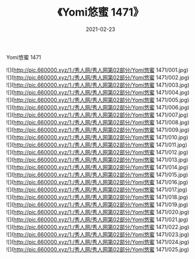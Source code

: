 ﻿---
layout: post
title:  《Yomi悠蜜 1471》
date:   2021-02-23
img: http://pic.660000.xyz/1:/秀人网/秀人网第02部分/Yomi悠蜜 1471/000.jpg
categories: [美女, 清纯, 唯美]
---

Yomi悠蜜 1471

  ![](http://pic.660000.xyz/1:/秀人网/秀人网第02部分/Yomi悠蜜 1471/001.jpg) <br> ![](http://pic.660000.xyz/1:/秀人网/秀人网第02部分/Yomi悠蜜 1471/002.jpg) <br> ![](http://pic.660000.xyz/1:/秀人网/秀人网第02部分/Yomi悠蜜 1471/003.jpg) <br> ![](http://pic.660000.xyz/1:/秀人网/秀人网第02部分/Yomi悠蜜 1471/004.jpg) <br> ![](http://pic.660000.xyz/1:/秀人网/秀人网第02部分/Yomi悠蜜 1471/005.jpg) <br> ![](http://pic.660000.xyz/1:/秀人网/秀人网第02部分/Yomi悠蜜 1471/006.jpg) <br> ![](http://pic.660000.xyz/1:/秀人网/秀人网第02部分/Yomi悠蜜 1471/007.jpg) <br> ![](http://pic.660000.xyz/1:/秀人网/秀人网第02部分/Yomi悠蜜 1471/008.jpg) <br> ![](http://pic.660000.xyz/1:/秀人网/秀人网第02部分/Yomi悠蜜 1471/009.jpg) <br> ![](http://pic.660000.xyz/1:/秀人网/秀人网第02部分/Yomi悠蜜 1471/010.jpg) <br> ![](http://pic.660000.xyz/1:/秀人网/秀人网第02部分/Yomi悠蜜 1471/011.jpg) <br> ![](http://pic.660000.xyz/1:/秀人网/秀人网第02部分/Yomi悠蜜 1471/012.jpg) <br> ![](http://pic.660000.xyz/1:/秀人网/秀人网第02部分/Yomi悠蜜 1471/013.jpg) <br> ![](http://pic.660000.xyz/1:/秀人网/秀人网第02部分/Yomi悠蜜 1471/014.jpg) <br> ![](http://pic.660000.xyz/1:/秀人网/秀人网第02部分/Yomi悠蜜 1471/015.jpg) <br> ![](http://pic.660000.xyz/1:/秀人网/秀人网第02部分/Yomi悠蜜 1471/016.jpg) <br> ![](http://pic.660000.xyz/1:/秀人网/秀人网第02部分/Yomi悠蜜 1471/017.jpg) <br> ![](http://pic.660000.xyz/1:/秀人网/秀人网第02部分/Yomi悠蜜 1471/018.jpg) <br> ![](http://pic.660000.xyz/1:/秀人网/秀人网第02部分/Yomi悠蜜 1471/019.jpg) <br> ![](http://pic.660000.xyz/1:/秀人网/秀人网第02部分/Yomi悠蜜 1471/020.jpg) <br> ![](http://pic.660000.xyz/1:/秀人网/秀人网第02部分/Yomi悠蜜 1471/021.jpg) <br> ![](http://pic.660000.xyz/1:/秀人网/秀人网第02部分/Yomi悠蜜 1471/022.jpg) <br> ![](http://pic.660000.xyz/1:/秀人网/秀人网第02部分/Yomi悠蜜 1471/023.jpg) <br> ![](http://pic.660000.xyz/1:/秀人网/秀人网第02部分/Yomi悠蜜 1471/024.jpg) <br> ![](http://pic.660000.xyz/1:/秀人网/秀人网第02部分/Yomi悠蜜 1471/025.jpg) <br>